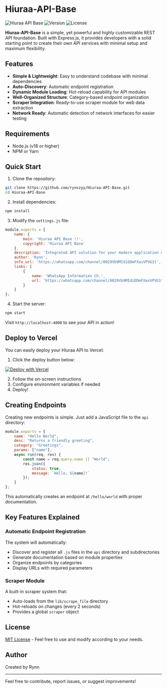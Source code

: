 # Hiuraa-API-Base

![Hiuraa API Base](https://img.shields.io/badge/Hiuraa-API-Base-blue)
![Version](https://img.shields.io/badge/version-1.0.0-green)
![License](https://img.shields.io/badge/license-MIT-orange)

**Hiuraa-API-Base** is a simple, yet powerful and highly customizable REST API foundation. Built with Express.js, it provides developers with a solid starting point to create their own API services with minimal setup and maximum flexibility.

## Features

- **Simple & Lightweight**: Easy to understand codebase with minimal dependencies
- **Auto-Discovery**: Automatic endpoint registration
- **Dynamic Module Loading**: Hot-reload capability for API modules
- **Well-Organized Structure**: Category-based endpoint organization
- **Scraper Integration**: Ready-to-use scraper module for web data extraction
- **Network Ready**: Automatic detection of network interfaces for easier testing

## Requirements

- Node.js (v18 or higher)
- NPM or Yarn

## Quick Start

1. Clone the repository:
```bash
git clone https://github.com/rynxzyy/Hiuraa-API-Base.git
cd Hiuraa-API-Base
```

2. Install dependencies:
```bash
npm install
```

3. Modify the `settings.js` file:
```javascript
module.exports = {
    name: {
        main: 'Hiuraa API Base !!',
        copyright: 'Hiuraa API Base'
    },
    description: 'Integrated API solution for your modern application development needs. Fast, secure, and reliable access.',
    author: 'Rynn',
    info_url: 'https://whatsapp.com/channel/0029Vb9MIdiDDmFXasVPVG1t',
    links: [
        {
            name: 'WhatsApp Information Ch.',
            url: 'https://whatsapp.com/channel/0029Vb9MIdiDDmFXasVPVG1t'
        }
    ]
};
```

4. Start the server:
```bash
npm start
```

Visit `http://localhost:4000` to see your API in action!

## Deploy to Vercel

You can easily deploy your Hiuraa API to Vercel:

1. Click the deploy button below:

[![Deploy with Vercel](https://vercel.com/button)](https://vercel.com/new/clone?repository-url=https%3A%2F%2Fgithub.com%2Frynxzyy%2FHiuraa-API-Base)

2. Follow the on-screen instructions
3. Configure environment variables if needed
4. Deploy!

## Creating Endpoints

Creating new endpoints is simple. Just add a JavaScript file to the `api` directory:

```javascript
module.exports = {
    name: "Hello World",
    desc: "Returns a friendly greeting",
    category: "Greetings",
    params: ["name"],
    async run(req, res) {
        const name = req.query.name || "World";
        res.json({
            status: true,
            message: `Hello, ${name}!`
        });
    }
};
```

This automatically creates an endpoint at `/hello/world` with proper documentation.

## Key Features Explained

### Automatic Endpoint Registration

The system will automatically:
- Discover and register all `.js` files in the `api` directory and subdirectories
- Generate documentation based on module properties
- Organize endpoints by categories
- Display URLs with required parameters

### Scraper Module

A built-in scraper system that:
- Auto-loads from the `lib/scrape_file` directory
- Hot-reloads on changes (every 2 seconds)
- Provides a global `scraper` object

## License

[MIT License](LICENSE) - Feel free to use and modify according to your needs.

## Author

Created by Rynn

---

Feel free to contribute, report issues, or suggest improvements!